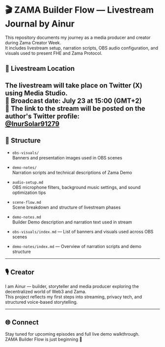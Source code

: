 # 🎬 ZAMA Builder Flow — Livestream Journal by Ainur


This repository documents my journey as a media producer and creator during Zama Creator Week.  
It includes livestream setup, narration scripts, OBS audio configuration, and visuals used to present FHE and Zama Protocol.
## 📡 Livestream Location

The livestream will take place on **Twitter (X)** using Media Studio.  
📅 Broadcast date: **July 23 at 15:00 (GMT+2)**  
🔗 The link to the stream will be posted on the author's Twitter profile:  
[@InurSolar91279](https://x.com/InurSolar91279)
---
## 📁 Structure

- `obs-visuals/`  
  Banners and presentation images used in OBS scenes

- `demo-notes/`  
  Narration scripts and technical descriptions of Zama Demo

- `audio-setup.md`  
  OBS microphone filters, background music settings, and sound optimization tips

- `scene-flow.md`  
  Scene breakdown and structure of livestream phases

- `demo-notes.md`  
  Builder Demo description and narration text used in stream
- `obs-visuals/index.md` — List of banners and visuals used across OBS scenes
- `demo-notes/index.md` — Overview of narration scripts and demo structure

---

## 🎙️ Creator

I am Ainur — builder, storyteller and media producer exploring the decentralized world of Web3 and Zama.  
This project reflects my first steps into streaming, privacy tech, and structured voice-based storytelling.

---

## 🌐 Connect

Stay tuned for upcoming episodes and full live demo walkthrough.  
ZAMA Builder Flow is just beginning 🚀

